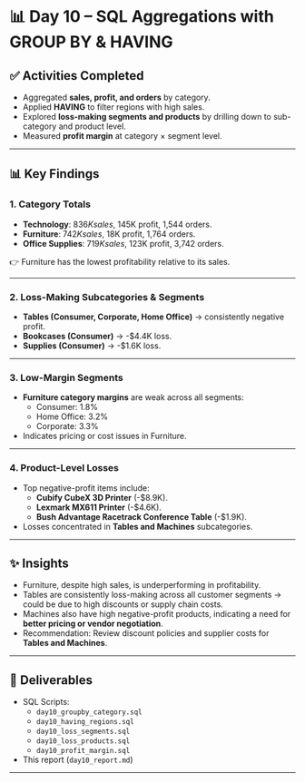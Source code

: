 # 📊 Day 10 – SQL Aggregations with GROUP BY & HAVING

## ✅ Activities Completed
- Aggregated **sales, profit, and orders** by category.
- Applied **HAVING** to filter regions with high sales.
- Explored **loss-making segments and products** by drilling down to sub-category and product level.
- Measured **profit margin** at category × segment level.

---

## 📊 Key Findings

### 1. Category Totals
- **Technology**: $836K sales, ~$145K profit, 1,544 orders.  
- **Furniture**: $742K sales, ~$18K profit, 1,764 orders.  
- **Office Supplies**: $719K sales, ~$123K profit, 3,742 orders.  

👉 Furniture has the lowest profitability relative to its sales.

---

### 2. Loss-Making Subcategories & Segments
- **Tables (Consumer, Corporate, Home Office)** → consistently negative profit.  
- **Bookcases (Consumer)** → -$4.4K loss.  
- **Supplies (Consumer)** → -$1.6K loss.  

---

### 3. Low-Margin Segments
- **Furniture category margins** are weak across all segments:  
  - Consumer: 1.8%  
  - Home Office: 3.2%  
  - Corporate: 3.3%  
- Indicates pricing or cost issues in Furniture.

---

### 4. Product-Level Losses
- Top negative-profit items include:  
  - **Cubify CubeX 3D Printer** (-$8.9K).  
  - **Lexmark MX611 Printer** (-$4.6K).  
  - **Bush Advantage Racetrack Conference Table** (-$1.9K).  
- Losses concentrated in **Tables and Machines** subcategories.

---

## ✨ Insights
- Furniture, despite high sales, is underperforming in profitability.  
- Tables are consistently loss-making across all customer segments → could be due to high discounts or supply chain costs.  
- Machines also have high negative-profit products, indicating a need for **better pricing or vendor negotiation**.  
- Recommendation: Review discount policies and supplier costs for **Tables and Machines**.

---

## 📌 Deliverables
- SQL Scripts:  
  - `day10_groupby_category.sql`  
  - `day10_having_regions.sql`  
  - `day10_loss_segments.sql`  
  - `day10_loss_products.sql`  
  - `day10_profit_margin.sql`  
- This report (`day10_report.md`)

---